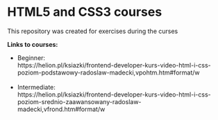 <h1>HTML5 and CSS3 courses</h1>
<p>This repository was created for exercises during the curses</p>

<b>Links to courses:</b>
<ul>
  <li>Beginner:<br>
  https://helion.pl/ksiazki/frontend-developer-kurs-video-html-i-css-poziom-podstawowy-radoslaw-madecki,vpohtm.htm#format/w
  </li><br>  
  <li>
  Intermediate:<br>
  https://helion.pl/ksiazki/frontend-developer-kurs-video-html-i-css-poziom-srednio-zaawansowany-radoslaw-madecki,vfrond.htm#format/w
  </li><br>
</ul>
